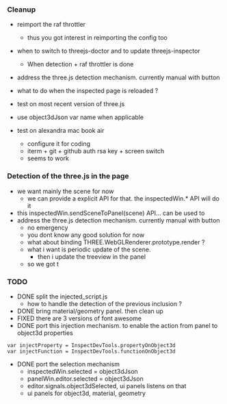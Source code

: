 ### Cleanup

- reimport the raf throttler
  - thus you got interest in reimporting the config too
- when to switch to threejs-doctor and to update threejs-inspector
  - When detection + raf throttler is done
- address the three.js detection mechanism. currently manual with button
- what to do when the inspected page is reloaded ?

- test on most recent version of three.js
- use object3dJson var name when applicable
- test on alexandra mac book air
  - configure it for coding
  - iterm + git + github auth rsa key + screen switch
  - seems to work

### Detection of the three.js in the page
- we want mainly the scene for now
  - we can provide a explicit API for that. the inspectedWin.* API will do it
- this inspectedWin.sendSceneToPanel(scene) API... can be used to 
- address the three.js detection mechanism. currently manual with button
  - no emergency
  - you dont know any good solution for now
  - what about binding THREE.WebGLRenderer.prototype.render ?
  - what i want is periodic update of the scene.
    - then i update the treeview in the panel
  - so we got t

### TODO



- DONE split the injected_script.js
  - how to handle the detection of the previous inclusion ?
- DONE bring material/geometry panel. then clean up
- FIXED there are 3 versions of font awesome
- DONE port this injection mechanism. to enable the action from panel to object3d properties
```
var injectProperty = InspectDevTools.propertyOnObject3d
var injectFunction = InspectDevTools.functionOnObject3d
```
- DONE port the selection mechanism
  - inspectedWin.selected = object3dJson
  - panelWin.editor.selected = object3dJson
  - editor.signals.object3dSelected, ui panels listens on that
  - ui panels for object3d, material, geometry
  
